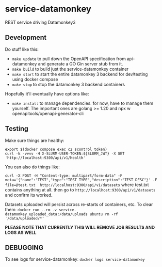 # service-datamonkey

REST service driving Datamonkey3

## Development

Do stuff like this:

 - `make update` to pull down the OpenAPI specification from api-datamonkey and generate a GO Gin server stub from it.
 - `make build` to build just the service-datamonkey container
 - `make start` to start the entire datamonkey 3 backend for dev/testing using docker compose
 - `make stop` to stop the datamonkey 3 backend containers


Hopefully it'll eventually have options like:
 - `make install` to manage dependencies. for now, have to manage them yourself. The important ones are golang >= 1.20 and npx w openapitools/openapi-generator-cli

## Testing

Make sure things are healthy:
```
export $(docker compose exec c2 scontrol token)
curl -k -vvvv -H X-SLURM-USER-TOKEN:${SLURM_JWT} -X GET 'http://localhost:9300/api/v1/health'
```

You can also do things like:

`curl -X POST -H "Content-type: multipart/form-data" -F meta='{"name":"TEST","type":"TEST TYPE","description":"TEST DESC"}' -F file=@test.txt  http://localhost:9300/api/v1/datasets` where test.txt contains anything at all. then go to `http://localhost:9300/api/v1/datasets` and confirm its worked.

Datasets uploaded will persist across re-starts of containers, etc. To clear them: `docker run --rm -v service-datamonkey_uploaded_data:/data/uploads ubuntu rm -rf '/data/uploaded/*'`

**PLEASE NOTE THAT CURRENTLY THIS WILL REMOVE JOB RESULTS AND LOGS AS WELL**

## DEBUGGING

To see logs for service-datamonkey: `docker logs service-datamonkey`
